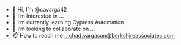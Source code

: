- 👋 Hi, I’m @cavarga42
- 👀 I’m interested in ...
- 🌱 I’m currently learning Cypress Automation
- 💞️ I’m looking to collaborate on ...
- 📫 How to reach me ...chad.vargason@berkshireassociates.com

<!---
cavarga42/cavarga42 is a ✨ special ✨ repository because its `README.md` (this file) appears on your GitHub profile.
You can click the Preview link to take a look at your changes.
--->
